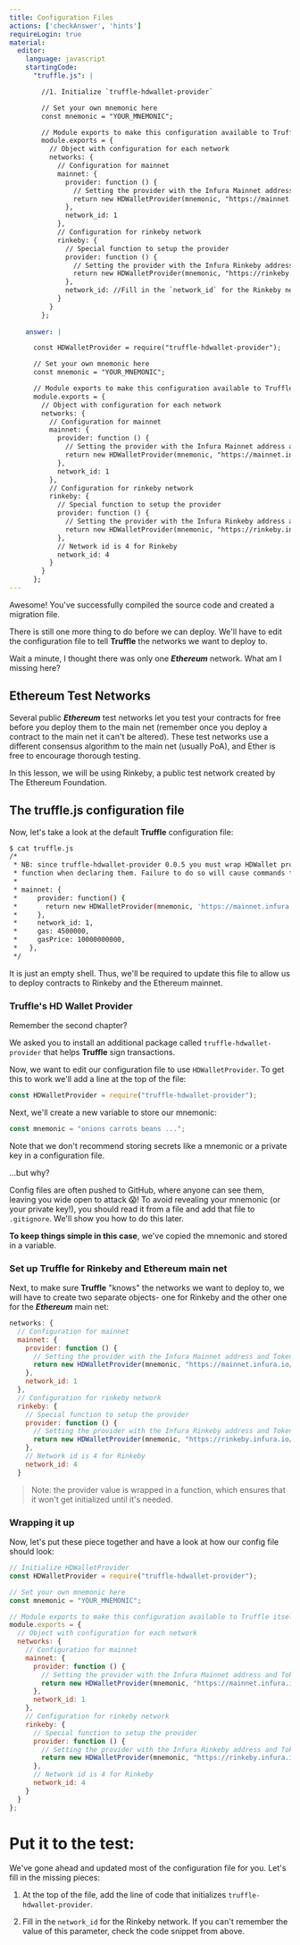 ```yaml
---
title: Configuration Files
actions: ['checkAnswer', 'hints']
requireLogin: true
material:
  editor:
    language: javascript
    startingCode:
      "truffle.js": |

        //1. Initialize `truffle-hdwallet-provider`

        // Set your own mnemonic here
        const mnemonic = "YOUR_MNEMONIC";

        // Module exports to make this configuration available to Truffle itself
        module.exports = {
          // Object with configuration for each network
          networks: {
            // Configuration for mainnet
            mainnet: {
              provider: function () {
                // Setting the provider with the Infura Mainnet address and Token
                return new HDWalletProvider(mnemonic, "https://mainnet.infura.io/v3/YOUR_TOKEN")
              },
              network_id: 1
            },
            // Configuration for rinkeby network
            rinkeby: {
              // Special function to setup the provider
              provider: function () {
                // Setting the provider with the Infura Rinkeby address and Token
                return new HDWalletProvider(mnemonic, "https://rinkeby.infura.io/v3/YOUR_TOKEN")
              },
              network_id: //Fill in the `network_id` for the Rinkeby network.
            }
          }
        }; 
      
    answer: |

      const HDWalletProvider = require("truffle-hdwallet-provider");

      // Set your own mnemonic here
      const mnemonic = "YOUR_MNEMONIC";

      // Module exports to make this configuration available to Truffle itself
      module.exports = {
        // Object with configuration for each network
        networks: {
          // Configuration for mainnet
          mainnet: {
            provider: function () {
              // Setting the provider with the Infura Mainnet address and Token
              return new HDWalletProvider(mnemonic, "https://mainnet.infura.io/v3/YOUR_TOKEN")
            },
            network_id: 1
          },
          // Configuration for rinkeby network
          rinkeby: {
            // Special function to setup the provider
            provider: function () {
              // Setting the provider with the Infura Rinkeby address and Token
              return new HDWalletProvider(mnemonic, "https://rinkeby.infura.io/v3/YOUR_TOKEN")
            },
            // Network id is 4 for Rinkeby
            network_id: 4
          }
        }
      }; 
---
```


Awesome! You've successfully compiled the source code and created a migration file.

There is still one more thing to do before we can deploy. We'll have to edit the configuration file to tell **Truffle** the networks we want to deploy to.

Wait a minute, I thought there was only one **_Ethereum_** network. What am I missing here?

## Ethereum Test Networks

Several public **_Ethereum_** test networks let you test your contracts for free before you deploy them to the main net (remember once you deploy a contract to the main net it can't be altered). These test networks use a different consensus algorithm to the main net (usually PoA), and Ether is free to encourage thorough testing.

In this lesson, we will be using Rinkeby, a public test network created by The Ethereum Foundation.

## The truffle.js configuration file

Now, let's take a look at the default **Truffle** configuration file:

```bash
$ cat truffle.js
/*
 * NB: since truffle-hdwallet-provider 0.0.5 you must wrap HDWallet providers in a
 * function when declaring them. Failure to do so will cause commands to hang. ex:
 *
 * mainnet: {
 *     provider: function() {
 *       return new HDWalletProvider(mnemonic, 'https://mainnet.infura.io/<infura-key>')
 *     },
 *     network_id: 1,
 *     gas: 4500000,
 *     gasPrice: 10000000000,
 *   },
 */
```

It is just an empty shell. Thus, we'll be required to update this file to allow us to deploy contracts to Rinkeby and the Ethereum mainnet.

### Truffle's HD Wallet Provider

Remember the second chapter?

We asked you to install an additional package called `truffle-hdwallet-provider` that helps **Truffle** sign transactions.

Now, we want to edit our configuration file to use `HDWalletProvider`. To get this to work we'll add a line at the top of the file:

```JavaScript
const HDWalletProvider = require("truffle-hdwallet-provider");
```

Next, we'll create a new variable to store our mnemonic:

```JavaScript
const mnemonic = "onions carrots beans ...";
```

Note that we don't recommend storing secrets like a mnemonic or a private key in a configuration file.

...but why?

Config files are often pushed to GitHub, where anyone can see them, leaving you wide open to attack 😱! To avoid revealing your mnemonic (or your private key!), you should read it from a file and add that file to `.gitignore`. We'll show you how to do this later.

**To keep things simple in this case**, we've copied the mnemonic and stored in a variable.

### Set up Truffle for Rinkeby and Ethereum main net

Next, to make sure **Truffle** "knows" the networks we want to deploy to, we will have to create two separate objects- one for Rinkeby and the other one for the **_Ethereum_** main net:

```JavaScript
networks: {
  // Configuration for mainnet
  mainnet: {
    provider: function () {
      // Setting the provider with the Infura Mainnet address and Token
      return new HDWalletProvider(mnemonic, "https://mainnet.infura.io/v3/YOUR_TOKEN")
    },
    network_id: 1
  },
  // Configuration for rinkeby network
  rinkeby: {
    // Special function to setup the provider
    provider: function () {
      // Setting the provider with the Infura Rinkeby address and Token
      return new HDWalletProvider(mnemonic, "https://rinkeby.infura.io/v3/YOUR_TOKEN")
    },
    // Network id is 4 for Rinkeby
    network_id: 4
  }
```

>Note: the provider value is wrapped in a function, which ensures that it won't get initialized until it's needed.

### Wrapping it up

Now, let's put these piece together and have a look at how our config file should look:

```JavaScript
// Initialize HDWalletProvider
const HDWalletProvider = require("truffle-hdwallet-provider");

// Set your own mnemonic here
const mnemonic = "YOUR_MNEMONIC";

// Module exports to make this configuration available to Truffle itself
module.exports = {
  // Object with configuration for each network
  networks: {
    // Configuration for mainnet
    mainnet: {
      provider: function () {
        // Setting the provider with the Infura Mainnet address and Token
        return new HDWalletProvider(mnemonic, "https://mainnet.infura.io/v3/YOUR_TOKEN")
      },
      network_id: 1
    },
    // Configuration for rinkeby network
    rinkeby: {
      // Special function to setup the provider
      provider: function () {
        // Setting the provider with the Infura Rinkeby address and Token
        return new HDWalletProvider(mnemonic, "https://rinkeby.infura.io/v3/YOUR_TOKEN")
      },
      // Network id is 4 for Rinkeby
      network_id: 4
    }
  }
};
```

# Put it to the test:

We've gone ahead and updated most of the configuration file for you. Let's fill in the missing pieces:

1. At the top of the file, add the line of code that initializes `truffle-hdwallet-provider`.

2. Fill in the `network_id` for the Rinkeby network. If you can't remember the value of this parameter, check the code snippet from above.
